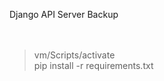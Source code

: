 Django API Server Backup
<br><br><br>
> vm/Scripts/activate<br>
> pip install -r requirements.txt<br>
